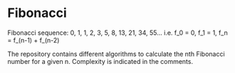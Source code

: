 # Fibonacci

Fibonacci sequence: 0, 1, 1, 2, 3, 5, 8, 13, 21, 34, 55...
i.e. f_0 = 0, f_1 = 1, f_n = f_(n-1) + f_(n-2)

The repository contains different algorithms to calculate the nth Fibonacci number for a given n.
Complexity is indicated in the comments.
